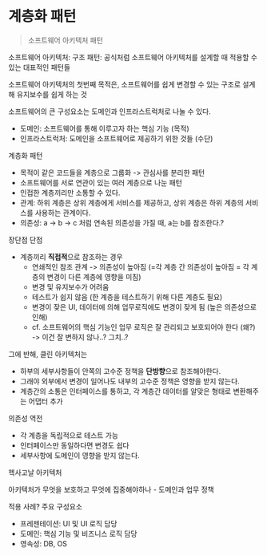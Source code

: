 # 계층화 패턴

> 소프트웨어 아키텍처 패턴

소프트웨어 아키텍처: 구조
패턴: 공식처럼 소프트웨어 아키텍처를 설계할 때 적용할 수 있는 대표적인 패턴들

소프트웨어 아키텍처의 첫번째 목적은, 소프트웨어를 쉽게 변경할 수 있는 구조로 설계해 유지보수를 쉽게 하는 것

소프트웨어의 큰 구성요소는 도메인과 인프라스트럭처로 나눌 수 있다.

- 도메인: 소프트웨어를 통해 이루고자 하는 핵심 기능 (목적)
- 인프라스트럭처: 도메인을 소프트웨어로 제공하기 위한 것들 (수단)

계층화 패턴

- 목적이 같은 코드들을 계층으로 그룹화 -> 관심사를 분리한 패턴
- 소프트웨어를 서로 연관이 있는 여러 계층으로 나눈 패턴
- 인접한 계층끼리만 소통할 수 있다.
- 관계: 하위 계층은 상위 계층에게 서비스를 제공하고, 상위 계층은 하위 계층의 서비스를 사용하는 관계이다.
- 의존성: a -> b -> c 처럼 연속된 의존성을 가질 때, a는 b를 참조한다.?

장단점
단점

- 계층끼리 **직접적**으로 참조하는 경우
  - 연쇄적인 참조 관계 -> 의존성이 높아짐 (=각 계층 간 의존성이 높아짐 = 각 계층의 변경이 다른 계층에 영향을 미침)
  - 변경 및 유지보수가 어려움
  - 테스트가 쉽지 않음 (한 계층을 테스트하기 위해 다른 계층도 필요)
  - 변경이 잦은 UI, 데이터에 의해 업무로직에도 변경이 잦게 됨 (높은 의존성으로 인해)
  - cf. 소프트웨어의 핵심 기능인 업무 로직은 잘 관리되고 보호되어야 한다 (왜?) -> 이건 잘 변하지 않나..? 그치..?

그에 반해, 클린 아키텍처는

- 하부의 세부사항들이 안쪽의 고수준 정책을 **단방향**으로 참조해야한다.
- 그래야 외부에서 변경이 일어나도 내부의 고수준 정책은 영향을 받지 않는다.
- 계층간의 소통은 인터페이스를 통하고, 각 계층간 데이터를 알맞은 형태로 변환해주는 어댑터 추가

의존성 역전

- 각 계층을 독립적으로 테스트 가능
- 인터페이스만 동일하다면 변경도 쉽다
- 세부사항에 도메인이 영향을 받지 않는다.

헥사고날 아키텍처

아키텍처가 무엇을 보호하고 무엇에 집중해야하나 - 도메인과 업무 정책

적용 사례?
주요 구성요소

- 프레젠테이션: UI 및 UI 로직 담당
- 도메인: 핵심 기능 및 비즈니스 로직 담당
- 영속성: DB, OS
